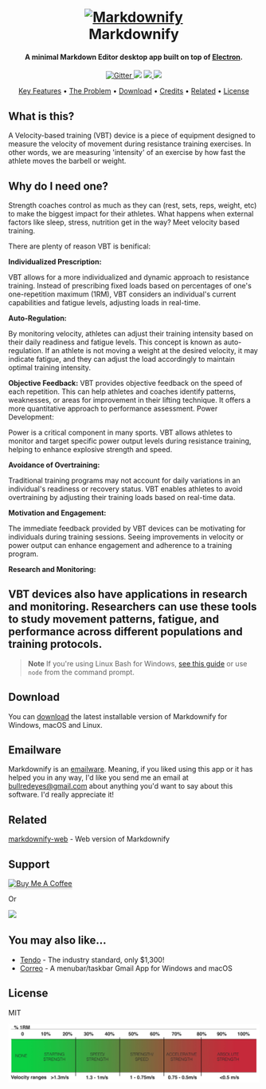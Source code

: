 
<h1 align="center">
  <br>
  <a href="http://www.amitmerchant.com/electron-markdownify"><img src="https://raw.githubusercontent.com/amitmerchant1990/electron-markdownify/master/app/img/markdownify.png" alt="Markdownify" width="200"></a>
  <br>
  Markdownify
  <br>
</h1>

<h4 align="center">A minimal Markdown Editor desktop app built on top of <a href="http://electron.atom.io" target="_blank">Electron</a>.</h4>

<p align="center">
  <a href="https://badge.fury.io/js/electron-markdownify">
    <img src="https://badge.fury.io/js/electron-markdownify.svg"
         alt="Gitter">
  </a>
  <a href="https://gitter.im/amitmerchant1990/electron-markdownify"><img src="https://badges.gitter.im/amitmerchant1990/electron-markdownify.svg"></a>
  <a href="https://saythanks.io/to/bullredeyes@gmail.com">
      <img src="https://img.shields.io/badge/SayThanks.io-%E2%98%BC-1EAEDB.svg">
  </a>
  <a href="https://www.paypal.me/AmitMerchant">
    <img src="https://img.shields.io/badge/$-donate-ff69b4.svg?maxAge=2592000&amp;style=flat">
  </a>
</p>

<p align="center">
  <a href="#key-features">Key Features</a> •
  <a href="#problem">The Problem</a> •
  <a href="#download">Download</a> •
  <a href="#credits">Credits</a> •
  <a href="#related">Related</a> •
  <a href="#license">License</a>
</p>

## What is this?

A Velocity-based training (VBT) device is a piece of equipment designed to measure the velocity of movement during resistance training exercises. In other words, we are measuring 'intensity' of an exercise by how fast the athlete moves the barbell or weight.

## Why do I need one?

Strength coaches control as much as they can (rest, sets, reps, weight, etc) to make the biggest impact for their athletes. What happens when external factors like sleep, stress, nutrition get in the way? Meet velocity based training. 

There are plenty of reason VBT is benifical: 

**Individualized Prescription:**

VBT allows for a more individualized and dynamic approach to resistance training. Instead of prescribing fixed loads based on percentages of one's one-repetition maximum (1RM), VBT considers an individual's current capabilities and fatigue levels, adjusting loads in real-time.

**Auto-Regulation:**

By monitoring velocity, athletes can adjust their training intensity based on their daily readiness and fatigue levels. This concept is known as auto-regulation. If an athlete is not moving a weight at the desired velocity, it may indicate fatigue, and they can adjust the load accordingly to maintain optimal training intensity.

**Objective Feedback:**
VBT provides objective feedback on the speed of each repetition. This can help athletes and coaches identify patterns, weaknesses, or areas for improvement in their lifting technique. It offers a more quantitative approach to performance assessment.
Power Development:

Power is a critical component in many sports. VBT allows athletes to monitor and target specific power output levels during resistance training, helping to enhance explosive strength and speed.

**Avoidance of Overtraining:**

Traditional training programs may not account for daily variations in an individual's readiness or recovery status. VBT enables athletes to avoid overtraining by adjusting their training loads based on real-time data.

**Motivation and Engagement:**

The immediate feedback provided by VBT devices can be motivating for individuals during training sessions. Seeing improvements in velocity or power output can enhance engagement and adherence to a training program.

**Research and Monitoring:**

VBT devices also have applications in research and monitoring. Researchers can use these tools to study movement patterns, fatigue, and performance across different populations and training protocols.
-----
> **Note**
> If you're using Linux Bash for Windows, [see this guide](https://www.howtogeek.com/261575/how-to-run-graphical-linux-desktop-applications-from-windows-10s-bash-shell/) or use `node` from the command prompt.


## Download

You can [download](https://github.com/amitmerchant1990/electron-markdownify/releases/tag/v1.2.0) the latest installable version of Markdownify for Windows, macOS and Linux.

## Emailware

Markdownify is an [emailware](https://en.wiktionary.org/wiki/emailware). Meaning, if you liked using this app or it has helped you in any way, I'd like you send me an email at <bullredeyes@gmail.com> about anything you'd want to say about this software. I'd really appreciate it!


## Related

[markdownify-web](https://github.com/amitmerchant1990/markdownify-web) - Web version of Markdownify

## Support

<a href="https://www.buymeacoffee.com/5Zn8Xh3l9" target="_blank"><img src="https://www.buymeacoffee.com/assets/img/custom_images/purple_img.png" alt="Buy Me A Coffee" style="height: 41px !important;width: 174px !important;box-shadow: 0px 3px 2px 0px rgba(190, 190, 190, 0.5) !important;-webkit-box-shadow: 0px 3px 2px 0px rgba(190, 190, 190, 0.5) !important;" ></a>

<p>Or</p> 

<a href="https://www.patreon.com/amitmerchant">
	<img src="https://c5.patreon.com/external/logo/become_a_patron_button@2x.png" width="160">
</a>

## You may also like...

- [Tendo](https://www.tendosport.com/products/tendo-unit/overview/) - The industry standard, only $1,300!
- [Correo](https://github.com/amitmerchant1990/correo) - A menubar/taskbar Gmail App for Windows and macOS

## License

MIT



<img src="https://github.com/kodykoester/VBT_Device/blob/main/VBT/vbt.jpg" alt="Project logo"></a>
